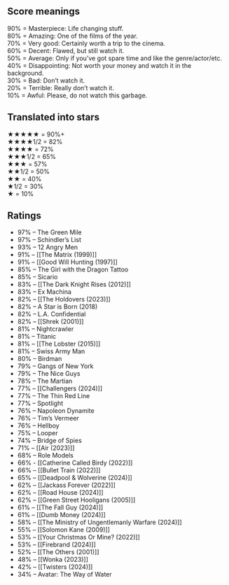 ## Score meanings

90% = Masterpiece: Life changing stuff.  
80% = Amazing: One of the films of the year.  
70% = Very good: Certainly worth a trip to the cinema.  
60% = Decent: Flawed, but still watch it.  
50% = Average: Only if you’ve got spare time and like the genre/actor/etc.  
40% = Disappointing: Not worth your money and watch it in the background.  
30% = Bad: Don’t watch it.  
20% = Terrible: Really don’t watch it.  
10% = Awful: Please, do not watch this garbage.

## Translated into stars

★★★★★ = 90%+  
★★★★1/2 = 82%  
★★★★ = 72%  
★★★1/2 = 65%  
★★★ = 57%  
★★1/2 = 50%  
★★ = 40%  
★1/2 = 30%  
★ = 10%  

## Ratings

- 97% – The Green Mile
- 97% – Schindler’s List
- 93% – 12 Angry Men
- 91% – [[The Matrix (1999)]]
- 91% – [[Good Will Hunting (1997)]]
- 85% – The Girl with the Dragon Tattoo
- 85% – Sicario
- 83% – [[The Dark Knight Rises (2012)]]
- 83% – Ex Machina
- 82% – [[The Holdovers (2023)]]
- 82% – A Star is Born (2018)
- 82% – L.A. Confidential
- 82% – [[Shrek (2001)]]
- 81% – Nightcrawler
- 81% – Titanic
- 81% – [[The Lobster (2015)]]
- 81% – Swiss Army Man
- 80% – Birdman
- 79% – Gangs of New York
- 79% – The Nice Guys
- 78% – The Martian
- 77% – [[Challengers (2024)]]
- 77% – The Thin Red Line
- 77% – Spotlight
- 76% – Napoleon Dynamite
- 76% – Tim’s Vermeer
- 76% – Hellboy
- 75% – Looper
- 74% – Bridge of Spies
- 71% – [[Air (2023)]]
- 68% – Role Models
- 66% - [[Catherine Called Birdy (2022)]]
- 66% – [[Bullet Train (2022)]]
- 65% – [[Deadpool & Wolverine (2024)]]
- 62% – [[Jackass Forever (2022)]]
- 62% – [[Road House (2024)]]
- 62% – [[Green Street Hooligans (2005)]]
- 61% – [[The Fall Guy (2024)]]
- 61% – [[Dumb Money (2024)]]
- 58% – [[The Ministry of Ungentlemanly Warfare (2024)]]
- 55% – [[Solomon Kane (2009)]]
- 53% – [[Your Christmas Or Mine? (2022)]]
- 53% – [[Firebrand (2024)]]
- 52% – [[The Others (2001)]]
- 48% – [[Wonka (2023)]]
- 42% – [[Twisters (2024)]]
- 34% – Avatar: The Way of Water